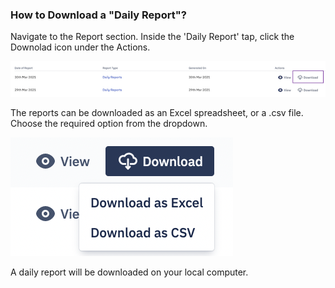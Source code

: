 ### How to Download a "Daily Report"?

Navigate to the Report section. Inside the 'Daily Report' tap, click the Downolad icon under the Actions. 


![view ](./images/downoladDailyReports/1-download.png)

The reports can be downloaded as an Excel spreadsheet, or a .csv file. Choose the required option from the dropdown.

![view ](./images/downoladDailyReports/2-downloadOptions.png)

 A daily report will be downloaded on your local computer.
